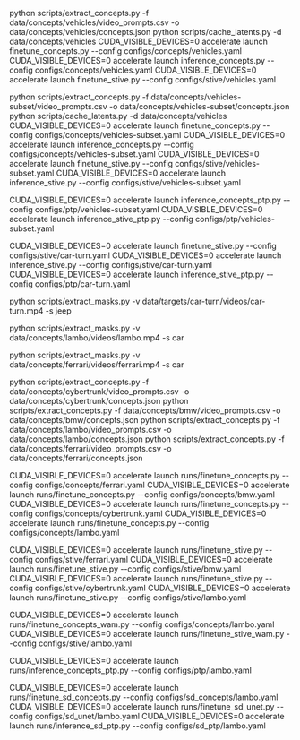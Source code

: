 python scripts/extract_concepts.py -f data/concepts/vehicles/video_prompts.csv -o data/concepts/vehicles/concepts.json
python scripts/cache_latents.py -d data/concepts/vehicles
CUDA_VISIBLE_DEVICES=0 accelerate launch finetune_concepts.py --config configs/concepts/vehicles.yaml
CUDA_VISIBLE_DEVICES=0 accelerate launch inference_concepts.py --config configs/concepts/vehicles.yaml
CUDA_VISIBLE_DEVICES=0 accelerate launch finetune_stive.py --config configs/stive/vehicles.yaml


python scripts/extract_concepts.py -f data/concepts/vehicles-subset/video_prompts.csv -o data/concepts/vehicles-subset/concepts.json
python scripts/cache_latents.py -d data/concepts/vehicles
CUDA_VISIBLE_DEVICES=0 accelerate launch finetune_concepts.py --config configs/concepts/vehicles-subset.yaml
CUDA_VISIBLE_DEVICES=0 accelerate launch inference_concepts.py --config configs/concepts/vehicles-subset.yaml
CUDA_VISIBLE_DEVICES=0 accelerate launch finetune_stive.py --config configs/stive/vehicles-subset.yaml
CUDA_VISIBLE_DEVICES=0 accelerate launch inference_stive.py --config configs/stive/vehicles-subset.yaml

CUDA_VISIBLE_DEVICES=0 accelerate launch inference_concepts_ptp.py --config configs/ptp/vehicles-subset.yaml
CUDA_VISIBLE_DEVICES=0 accelerate launch inference_stive_ptp.py --config configs/ptp/vehicles-subset.yaml


CUDA_VISIBLE_DEVICES=0 accelerate launch finetune_stive.py --config configs/stive/car-turn.yaml
CUDA_VISIBLE_DEVICES=0 accelerate launch inference_stive.py --config configs/stive/car-turn.yaml
CUDA_VISIBLE_DEVICES=0 accelerate launch inference_stive_ptp.py --config configs/ptp/car-turn.yaml


python scripts/extract_masks.py -v data/targets/car-turn/videos/car-turn.mp4 -s jeep

python scripts/extract_masks.py -v data/concepts/lambo/videos/lambo.mp4 -s car

python scripts/extract_masks.py -v data/concepts/ferrari/videos/ferrari.mp4 -s car

python scripts/extract_concepts.py -f data/concepts/cybertrunk/video_prompts.csv -o data/concepts/cybertrunk/concepts.json
python scripts/extract_concepts.py -f data/concepts/bmw/video_prompts.csv -o data/concepts/bmw/concepts.json
python scripts/extract_concepts.py -f data/concepts/lambo/video_prompts.csv -o data/concepts/lambo/concepts.json
python scripts/extract_concepts.py -f data/concepts/ferrari/video_prompts.csv -o data/concepts/ferrari/concepts.json




CUDA_VISIBLE_DEVICES=0 accelerate launch runs/finetune_concepts.py --config configs/concepts/ferrari.yaml
CUDA_VISIBLE_DEVICES=0 accelerate launch runs/finetune_concepts.py --config configs/concepts/bmw.yaml
CUDA_VISIBLE_DEVICES=0 accelerate launch runs/finetune_concepts.py --config configs/concepts/cybertrunk.yaml
CUDA_VISIBLE_DEVICES=0 accelerate launch runs/finetune_concepts.py --config configs/concepts/lambo.yaml


CUDA_VISIBLE_DEVICES=0 accelerate launch runs/finetune_stive.py --config configs/stive/ferrari.yaml
CUDA_VISIBLE_DEVICES=0 accelerate launch runs/finetune_stive.py --config configs/stive/bmw.yaml
CUDA_VISIBLE_DEVICES=0 accelerate launch runs/finetune_stive.py --config configs/stive/cybertrunk.yaml
CUDA_VISIBLE_DEVICES=0 accelerate launch runs/finetune_stive.py --config configs/stive/lambo.yaml



CUDA_VISIBLE_DEVICES=0 accelerate launch runs/finetune_concepts_wam.py --config configs/concepts/lambo.yaml
CUDA_VISIBLE_DEVICES=0 accelerate launch runs/finetune_stive_wam.py --config configs/stive/lambo.yaml

CUDA_VISIBLE_DEVICES=0 accelerate launch runs/inference_concepts_ptp.py --config configs/ptp/lambo.yaml



CUDA_VISIBLE_DEVICES=0 accelerate launch runs/finetune_sd_concepts.py --config configs/sd_concepts/lambo.yaml
CUDA_VISIBLE_DEVICES=0 accelerate launch runs/finetune_sd_unet.py --config configs/sd_unet/lambo.yaml
CUDA_VISIBLE_DEVICES=0 accelerate launch runs/inference_sd_ptp.py --config configs/sd_ptp/lambo.yaml